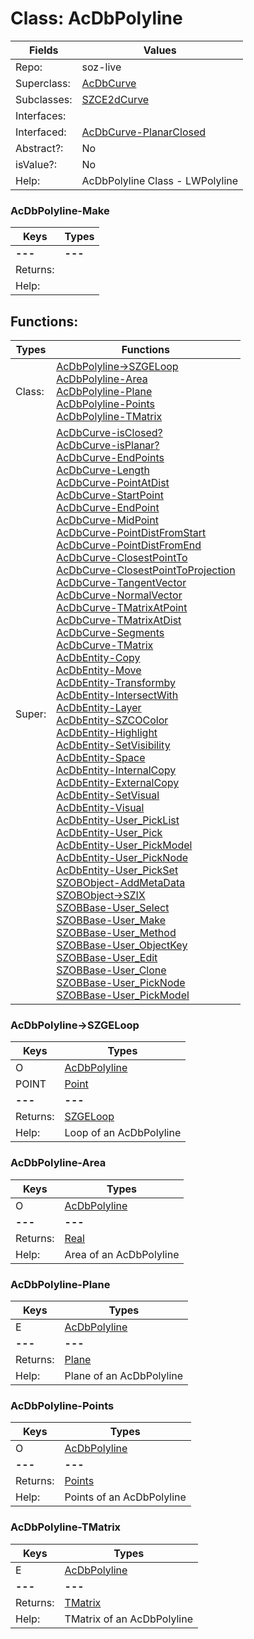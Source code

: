 
# Class:	AcDbPolyline

| Fields | Values |
| --------- | --------- |
| Repo: | soz-live |
| Superclass: | [AcDbCurve](AcDbCurve.html) |
| Subclasses: | [SZCE2dCurve](SZCE2dCurve.html) |
| Interfaces: |  |
| Interfaced: | [AcDbCurve-PlanarClosed](AcDbCurve-PlanarClosed.html) |
| Abstract?: | No |
| isValue?: | No |
| Help: | AcDbPolyline Class - LWPolyline |

### AcDbPolyline-Make

| Keys | Types |
| --------- | --------- |
| **---** | **---** |
| Returns: |  |
| Help: |  |


## Functions:

| Types | Functions |
| --------- | --------- |
| Class: | [AcDbPolyline->SZGELoop](#AcDbPolyline->SZGELoop) <br> [AcDbPolyline-Area](#AcDbPolyline-Area) <br> [AcDbPolyline-Plane](#AcDbPolyline-Plane) <br> [AcDbPolyline-Points](#AcDbPolyline-Points) <br> [AcDbPolyline-TMatrix](#AcDbPolyline-TMatrix) |
| Super: | [AcDbCurve-isClosed?](AcDbCurve.html) <br> [AcDbCurve-isPlanar?](AcDbCurve.html) <br> [AcDbCurve-EndPoints](AcDbCurve.html) <br> [AcDbCurve-Length](AcDbCurve.html) <br> [AcDbCurve-PointAtDist](AcDbCurve.html) <br> [AcDbCurve-StartPoint](AcDbCurve.html) <br> [AcDbCurve-EndPoint](AcDbCurve.html) <br> [AcDbCurve-MidPoint](AcDbCurve.html) <br> [AcDbCurve-PointDistFromStart](AcDbCurve.html) <br> [AcDbCurve-PointDistFromEnd](AcDbCurve.html) <br> [AcDbCurve-ClosestPointTo](AcDbCurve.html) <br> [AcDbCurve-ClosestPointToProjection](AcDbCurve.html) <br> [AcDbCurve-TangentVector](AcDbCurve.html) <br> [AcDbCurve-NormalVector](AcDbCurve.html) <br> [AcDbCurve-TMatrixAtPoint](AcDbCurve.html) <br> [AcDbCurve-TMatrixAtDist](AcDbCurve.html) <br> [AcDbCurve-Segments](AcDbCurve.html) <br> [AcDbCurve-TMatrix](AcDbCurve.html) <br> [AcDbEntity-Copy](AcDbEntity.html) <br> [AcDbEntity-Move](AcDbEntity.html) <br> [AcDbEntity-Transformby](AcDbEntity.html) <br> [AcDbEntity-IntersectWith](AcDbEntity.html) <br> [AcDbEntity-Layer](AcDbEntity.html) <br> [AcDbEntity-SZCOColor](AcDbEntity.html) <br> [AcDbEntity-Highlight](AcDbEntity.html) <br> [AcDbEntity-SetVisibility](AcDbEntity.html) <br> [AcDbEntity-Space](AcDbEntity.html) <br> [AcDbEntity-InternalCopy](AcDbEntity.html) <br> [AcDbEntity-ExternalCopy](AcDbEntity.html) <br> [AcDbEntity-SetVisual](AcDbEntity.html) <br> [AcDbEntity-Visual](AcDbEntity.html) <br> [AcDbEntity-User_PickList](AcDbEntity.html) <br> [AcDbEntity-User_Pick](AcDbEntity.html) <br> [AcDbEntity-User_PickModel](AcDbEntity.html) <br> [AcDbEntity-User_PickNode](AcDbEntity.html) <br> [AcDbEntity-User_PickSet](AcDbEntity.html) <br> [SZOBObject-AddMetaData](SZOBObject.html) <br> [SZOBObject->SZIX](SZOBObject.html) <br> [SZOBBase-User_Select](SZOBBase.html) <br> [SZOBBase-User_Make](SZOBBase.html) <br> [SZOBBase-User_Method](SZOBBase.html) <br> [SZOBBase-User_ObjectKey](SZOBBase.html) <br> [SZOBBase-User_Edit](SZOBBase.html) <br> [SZOBBase-User_Clone](SZOBBase.html) <br> [SZOBBase-User_PickNode](SZOBBase.html) <br> [SZOBBase-User_PickModel](SZOBBase.html) |


### AcDbPolyline->SZGELoop

| Keys | Types |
| --------- | --------- |
| O | [AcDbPolyline](AcDbPolyline.html) |
| POINT | [Point](Point.html) |
| **---** | **---** |
| Returns: | [SZGELoop](SZGELoop.html) |
| Help: | Loop of an AcDbPolyline |

### AcDbPolyline-Area

| Keys | Types |
| --------- | --------- |
| O | [AcDbPolyline](AcDbPolyline.html) |
| **---** | **---** |
| Returns: | [Real](Real.html) |
| Help: | Area of an AcDbPolyline |

### AcDbPolyline-Plane

| Keys | Types |
| --------- | --------- |
| E | [AcDbPolyline](AcDbPolyline.html) |
| **---** | **---** |
| Returns: | [Plane](Plane.html) |
| Help: | Plane of an AcDbPolyline |

### AcDbPolyline-Points

| Keys | Types |
| --------- | --------- |
| O | [AcDbPolyline](AcDbPolyline.html) |
| **---** | **---** |
| Returns: | [Points](Points.html) |
| Help: | Points of an AcDbPolyline |

### AcDbPolyline-TMatrix

| Keys | Types |
| --------- | --------- |
| E | [AcDbPolyline](AcDbPolyline.html) |
| **---** | **---** |
| Returns: | [TMatrix](TMatrix.html) |
| Help: | TMatrix of an AcDbPolyline |

